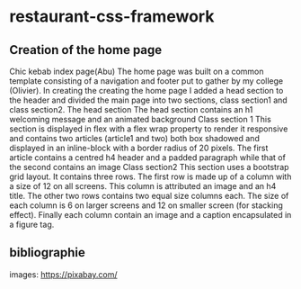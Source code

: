 # restaurant-css-framework
## Creation of the home page
  Chic kebab index page(Abu)
  The home page was built on a common template consisting of a navigation and footer put to gather by my college (Olivier).
  In creating the creating the home page I added a head section to the header and divided the main page into two sections, class section1 and class section2. 
  The head section 
  The head section contains an h1 welcoming message and an animated background 
  Class section 1
  This section is displayed in flex with a flex wrap property to render it responsive and contains two articles (article1 and two) both box shadowed and displayed in an inline-block with a border radius of 20   pixels. The first article contains a centred h4 header and a padded paragraph while that of the second contains an image 
  Class section2 
  This section uses a bootstrap grid layout. It contains three rows. The first row is made up of a column with a size of 12 on all screens. This column is attributed an image and an h4 title. The other two  rows  contains two equal size columns each. The size of each column is 6 on larger screens and 12 on smaller screen (for stacking effect).
  Finally each column contain an image and a caption encapsulated in a figure tag.

## bibliographie 
images: https://pixabay.com/